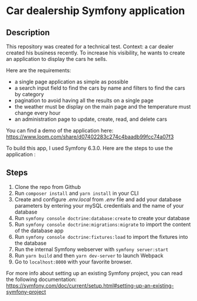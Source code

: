 # Car dealership Symfony application

## Description

This repository was created for a technical test.
Context: a car dealer created his business recently. To increase his visibility, he wants to create an application to display the cars he sells. 

Here are the requirements:
- a single page application as simple as possible
- a search input field to find the cars by name and filters to find the cars by category
- pagination to avoid having all the results on a single page
- the weather must be display on the main page and the temperature must change every hour 
- an administration page to update, create, read, and delete cars

You can find a demo of the application here:
https://www.loom.com/share/d07402283c274c4baadb99fcc74a07f3

To build this app, I used Symfony 6.3.0.
Here are the steps to use the application :

## Steps

1. Clone the repo from Github
2. Run `composer install` and `yarn install` in your CLI
3. Create and configure _.env.local_ from _.env_ file and add your database parameters by entering your mySQL credentials and the name of your database
4. Run `symfony console doctrine:database:create` to create your database 
5. Run `symfony console doctrine:migrations:migrate` to import the content of the database app
6. Run `symfony console doctrine:fixtures:load` to import the fixtures into the database
7. Run the internal Symfony webserver with `symfony server:start`
8. Run `yarn build` and then `yarn dev-server` to launch Webpack
8. Go to `localhost:8000` with your favorite browser.

For more info about setting up an existing Symfony project, you can read the following documentation:
https://symfony.com/doc/current/setup.html#setting-up-an-existing-symfony-project